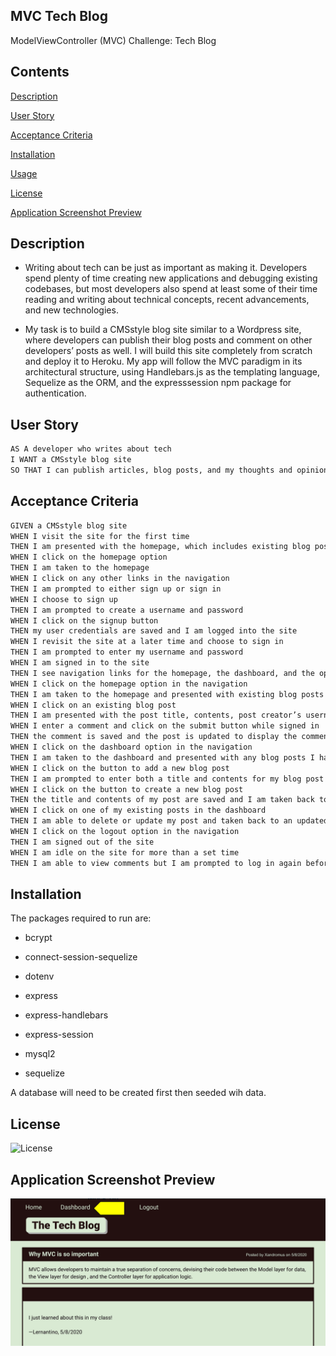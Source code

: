 ## MVC Tech Blog

ModelViewController (MVC) Challenge: Tech Blog

## Contents

[Description](#description)

[User Story](#userstory)

[Acceptance Criteria](#acceptancecriteria)

[Installation](#installation)

[Usage](#usage)

[License](#license)

[Application Screenshot Preview](#applicationscreenshotpreview)

## Description

- Writing about tech can be just as important as making it. Developers spend plenty of time creating new applications and debugging existing codebases, but most developers also spend at least some of their time reading and writing about technical concepts, recent advancements, and new technologies.

- My task is to build a CMSstyle blog site similar to a Wordpress site, where developers can publish their blog posts and comment on other developers’ posts as well. I will build this site completely from scratch and deploy it to Heroku. My app will follow the MVC paradigm in its architectural structure, using Handlebars.js as the templating language, Sequelize as the ORM, and the expresssession npm package for authentication.

## User Story

```md
AS A developer who writes about tech
I WANT a CMSstyle blog site
SO THAT I can publish articles, blog posts, and my thoughts and opinions
```

## Acceptance Criteria

```md
GIVEN a CMSstyle blog site
WHEN I visit the site for the first time
THEN I am presented with the homepage, which includes existing blog posts if any have been posted; navigation links for the homepage and the dashboard; and the option to log in
WHEN I click on the homepage option
THEN I am taken to the homepage
WHEN I click on any other links in the navigation
THEN I am prompted to either sign up or sign in
WHEN I choose to sign up
THEN I am prompted to create a username and password
WHEN I click on the signup button
THEN my user credentials are saved and I am logged into the site
WHEN I revisit the site at a later time and choose to sign in
THEN I am prompted to enter my username and password
WHEN I am signed in to the site
THEN I see navigation links for the homepage, the dashboard, and the option to log out
WHEN I click on the homepage option in the navigation
THEN I am taken to the homepage and presented with existing blog posts that include the post title and the date created
WHEN I click on an existing blog post
THEN I am presented with the post title, contents, post creator’s username, and date created for that post and have the option to leave a comment
WHEN I enter a comment and click on the submit button while signed in
THEN the comment is saved and the post is updated to display the comment, the comment creator’s username, and the date created
WHEN I click on the dashboard option in the navigation
THEN I am taken to the dashboard and presented with any blog posts I have already created and the option to add a new blog post
WHEN I click on the button to add a new blog post
THEN I am prompted to enter both a title and contents for my blog post
WHEN I click on the button to create a new blog post
THEN the title and contents of my post are saved and I am taken back to an updated dashboard with my new blog post
WHEN I click on one of my existing posts in the dashboard
THEN I am able to delete or update my post and taken back to an updated dashboard
WHEN I click on the logout option in the navigation
THEN I am signed out of the site
WHEN I am idle on the site for more than a set time
THEN I am able to view comments but I am prompted to log in again before I can add, update, or delete comments
```

## Installation

The packages required to run are:

- bcrypt

- connect-session-sequelize

- dotenv

- express

- express-handlebars

- express-session

- mysql2

- sequelize

A database will need to be created first then seeded wih data.

## License

![License](https://img.shields.io/badge/License-MIT-yellow.svg)

## Application Screenshot Preview

![MVC Tech Blog](./Develop/images/MVC_Tech_Blog_1.png)
